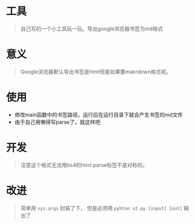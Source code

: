 # 工具
> 自己写的一个小工具玩一玩。导出google浏览器书签为md格式

# 意义
> Google浏览器默认导出书签是html但是如果要makrdown格式呢。

# 使用
- 修改main函数中的书签路径，运行后在运行目录下就会产生书签的md文件
- 由于自己用懒得写parse了。就这样吧 

# 开发
> 注意这个格式无法用bs4的html.parse标签不是对称的。

# 改进
> 简单用 `sys.args` 封装了下， 但是必须用 `pyhton v2.py [input] [out]` 输出了
